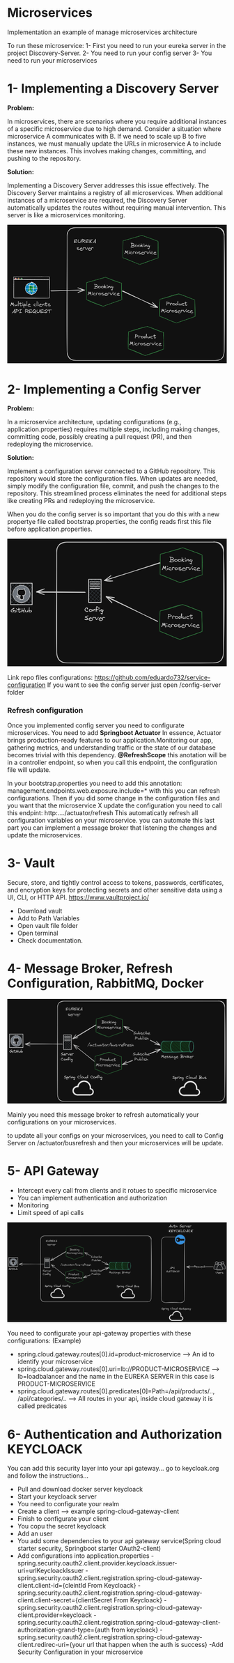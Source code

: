 # Microservices

Implementation an example of manage microservices architecture

To run these microservice:
1- First you need to run your eureka server in the project Discovery-Server.
2- You need to run your config server
3- You need to run your microservices

# 1- Implementing a Discovery Server

**Problem:**

In microservices, there are scenarios where you require additional instances of a specific microservice due to high demand. Consider a situation where microservice A communicates with B. If we need to scale up B to five instances, we must manually update the URLs in microservice A to include these new instances. This involves making changes, committing, and pushing to the repository.

**Solution:**

Implementing a Discovery Server addresses this issue effectively. The Discovery Server maintains a registry of all microservices. When additional instances of a microservice are required, the Discovery Server automatically updates the routes without requiring manual intervention. This server is like a microservices monitoring.

![Discovery Server](Discovery-Server-Diagram.png)

# 2- Implementing a Config Server

**Problem:**

In a microservice architecture, updating configurations (e.g., application.properties) requires multiple steps, including making changes, committing code, possibly creating a pull request (PR), and then redeploying the microservice.

**Solution:**

Implement a configuration server connected to a GitHub repository. This repository would store the configuration files. When updates are needed, simply modify the configuration file, commit, and push the changes to the repository. This streamlined process eliminates the need for additional steps like creating PRs and redeploying the microservice.

When you do the config server is so important that you do this with a new propertye file called bootstrap.properties, the config reads first this file before application.properties.

![Config Server](Config-Server-Diagram.png)

Link repo files configurations: https://github.com/eduardo732/service-configuration
If you want to see the config server just open /config-server folder

### Refresh configuration

Once you implemented config server you need to configurate microservices.
You need to add
**Springboot Actuator**
In essence, Actuator brings production-ready features to our application.Monitoring our app, gathering metrics, and understanding traffic or the state of our database becomes trivial with this dependency.
**@RefreshScope**
this anotation will be in a controller endpoint, so when you call this endpoint, the configuration file will update.

In your bootstrap.properties you need to add this annotation:
management.endpoints.web.exposure.include=\*
with this you can refresh configurations.
Then if you did some change in the configuration files and you want that the microservice X update the configuration you need to call this endpint:
http:..../actuator/refresh
This automaticatly refresh all configuration variables on your microservice.
you can automate this last part you can implement a message broker that listening the changes and update the microservices.

# 3- Vault

Secure, store, and tightly control access to tokens, passwords, certificates, and encryption keys for protecting secrets and other sensitive data using a UI, CLI, or HTTP API.
https://www.vaultproject.io/

- Download vault
- Add to Path Variables
- Open vault file folder
- Open terminal
- Check documentation.

# 4- Message Broker, Refresh Configuration, RabbitMQ, Docker

![Message Broker](Message-Broker.png)

Mainly you need this message broker to refresh automatically your configurations on your microservices.

to update all your configs on your microservices, you need to call to Config Server on /actuator/busrefresh and then your microservices will be update.

# 5- API Gateway

- Intercept every call from clients and it rotues to specific microservice
- You can implement authentication and authorization
- Monitoring
- Limit speed of api calls

![Api Gateway](api-gateway.png)

You need to configurate your api-gateway properties with these configurations:
(Example)

- spring.cloud.gateway.routes[0].id=product-microservice --> An id to identify your microservice
- spring.cloud.gateway.routes[0].uri=lb://PRODUCT-MICROSERVICE --> lb=loadbalancer and the name in the EUREKA SERVER in this case is PRODUCT-MICROSERVICE
- spring.cloud.gateway.routes[0].predicates[0]=Path=/api/products/.., /api/categories/.. --> All routes in your api, inside cloud gateway it is called predicates

# 6- Authentication and Authorization KEYCLOACK

You can add this security layer into your api gateway... go to keycloak.org and follow the instructions...

- Pull and download docker server keycloack
- Start your keycloack server
- You need to configurate your realm
- Create a client --> example spring-cloud-gateway-client
- Finish to configurate your client
- You copu the secret keycloack
- Add an user
- You add some dependencies to your api gateway service(Spring cloud starter security, Springboot starter OAuth2-client)
- Add configurations into application.properties
	-spring.security.oauth2.client.provider.keycloack.issuer-uri=urlKeycloackIssuer
	-spring.security.oauth2.client.registration.spring-cloud-gateway-client.client-id={cleintId From Keycloack}
	-spring.security.oauth2.client.registration.spring-cloud-gateway-client.client-secret={clientSecret From Keycloack}
	-spring.security.oauth2.client.registration.spring-cloud-gateway-client.provider=keycloack
	-spring.security.oauth2.client.registration.spring-cloud-gateway-client-authorization-grand-type={auth from keycloack}
	-spring.security.oauth2.client.registration.spring-cloud-gateway-client.redirec-uri={your url that happen when the auth is success}
-Add Security Configuration in your microservice